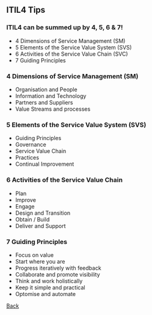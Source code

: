 ## ITIL4 Tips

### ITIL4 can be summed up by 4, 5, 6 & 7!

- 4 Dimensions of Service Management (SM)
- 5 Elements of the Service Value System (SVS)
- 6 Activities of the Service Value Chain (SVC)
- 7 Guiding Principles

### 4 Dimensions of Service Management (SM)

- Organisation and People
- Information and Technology
- Partners and Suppliers
- Value Streams and processes

### 5 Elements of the Service Value System (SVS)

- Guiding Principles
- Governance
- Service Value Chain
- Practices
- Continual Improvement

### 6 Activities of the Service Value Chain

- Plan
- Improve
- Engage
- Design and Transition
- Obtain / Build
- Deliver and Support

### 7 Guiding Principles

- Focus on value
- Start where you are
- Progress iteratively with feedback
- Collaborate and promote visibility
- Think and work holistically
- Keep it simple and practical
- Optomise and automate

[Back](README.md)
